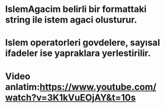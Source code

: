 # IslemAgacim belirli bir formattaki string ile istem agaci olusturur.
# Islem operatorleri govdelere, sayısal ifadeler ise yapraklara yerlestirilir.
# Video anlatim:https://www.youtube.com/watch?v=3K1kVuEOjAY&t=10s

